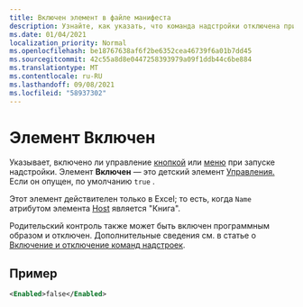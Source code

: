 ```yaml
---
title: Включен элемент в файле манифеста
description: Узнайте, как указать, что команда надстройки отключена при запуске надстройки.
ms.date: 01/04/2021
localization_priority: Normal
ms.openlocfilehash: be18767638af6f2be6352cea46739f6a01b7dd45
ms.sourcegitcommit: 42c55a8d8e0447258393979a09f1ddb44c6be884
ms.translationtype: MT
ms.contentlocale: ru-RU
ms.lasthandoff: 09/08/2021
ms.locfileid: "58937302"
---
```

# <a name="enabled-element"></a>Элемент Включен

Указывает, включено ли управление [кнопкой](control.md#button-control) или [меню](control.md#menu-dropdown-button-controls) при запуске надстройки. Элемент **Включен** — это детский элемент [Управления.](control.md) Если он опущен, по умолчанию `true` .

Этот элемент действителен только в Excel; то есть, когда `Name` атрибутом элемента [Host](host.md) является "Книга".

Родительский контроль также может быть включен программным образом и отключен. Дополнительные сведения см. в статье о [Включение и отключение команд надстроек](../../design/disable-add-in-commands.md).

## <a name="example"></a>Пример

```xml
<Enabled>false</Enabled>
```
